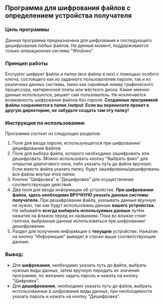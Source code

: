 ## Программа для шифрования файлов с определением устройства получателя

### Цель программы

Данная программа предназначена для шифрования и последующего дешифрования любых файлов. На данный момент, поддерживается только операционная система "Windows".
### Принцип работы

Encryptor шифрует файлы и папки (все файлы в них) с помощью особого ключа, состоящего как из заданного пользователем пароля, так и из различных данных системы, таких как серийный номер графического процессора,
материнской платы или жёсткого диска. Какие именно данные используются, решает сам пользователь. Не исключается возможность шифрования файлов без пароля.
**Созданные программой файлы сохраняются в папке /output. Если вы переносите проект в другую директорию, не забудьте создать там эту папку!**
### Инструкция по использованию

Программа состоит из следующих разделов:
1) Поле для ввода пароля, использующегося при шифровании/дешифровании файлов
2) Поле для выбора файла, которого необходимо зашифровать или дешифровать. Можно использовать кнопку "Выбрать файл" для открытия диалогового окна, либо указать путь до файла вручную.
   Если вместо файла указать папку, будут зашифрованы/дешифрованы все файлы внутри этой папки.
3) Кнопки "Шифровка" и "Дешифровка" для осуществления соответствующих действий.
4) Два поля для ввода информации об устройстве. **При шифровании файла, здесь необходимо ВРУЧНУЮ указать данные системы получателя.**
   При дешифровании файла, указывать данные вручную не нужно, так как будут использованы данные **вашего устройства.**
   Не забывайте **всегда выбирать используемые данные** путём нажатия на флажок перед их названием. Пока во влажке стоит галочка, выбранные данные использоваться при шифровании/дешифровании.
5) Раздел для получения информации о **текущем** устройстве. Нажатие на кнопку "Информация" выведет в строки выше соответствующие данные.

### Вывод:
- Для **шифрования**, необходимо указать путь до файла, выбрать нужные виды данных, затем вручную передать их значения программе, по желанию задать пароль и нажать на кнопку "Шифровка".
- Для **дешифрования**, необходимо указать путь до файла, выбрать использованные в шифровании виды данных, при необходимости указать пароль и нажать на кнопку "Дешифровка".
   
